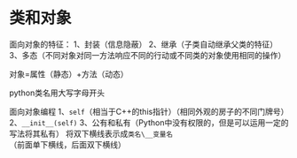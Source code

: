 类和对象
===
面向对象的特征：
1、封装（信息隐蔽）
2、继承（子类自动继承父类的特征）
3、多态（不同对象对同一方法响应不同的行动或不同类的对象使用相同的操作）


对象=属性（静态）+方法（动态）

python类名用大写字母开头


面向对象编程
1、`self`（相当于C++的this指针）（相同外观的房子的不同门牌号）
2、`__init__(self)`
3、公有和私有（Python中没有权限的，但是可以运用一定的写法将其私有）
将双下横线表示成`类名\__变量名`（前面单下横线，后面双下横线）
